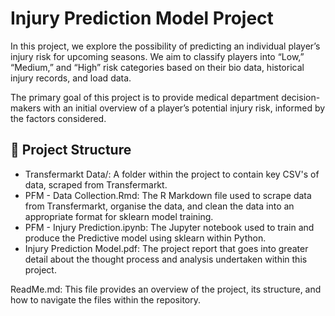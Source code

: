 # Injury Prediction Model Project

In this project, we explore the possibility of predicting an individual player’s injury risk for upcoming seasons. We aim to classify players into “Low,” “Medium,” and “High” risk categories based on their bio data, historical injury records, and load data.

The primary goal of this project is to provide medical department decision-makers with an initial overview of a player’s potential injury risk, informed by the factors considered.

## 📁 Project Structure
- Transfermarkt Data/: A folder within the project to contain key CSV's of data,  scraped from Transfermarkt.
- PFM - Data Collection.Rmd: The R Markdown file used to scrape data from Transfermarkt, organise the data, and clean the data into an appropriate format for sklearn model training. 
- PFM - Injury Prediction.ipynb: The Jupyter notebook used to train and produce the Predictive model using sklearn within Python.
- Injury Prediction Model.pdf: The project report that goes into greater detail about the thought process and analysis undertaken within this project.

ReadMe.md: This file provides an overview of the project, its structure, and how to navigate the files within the repository.
